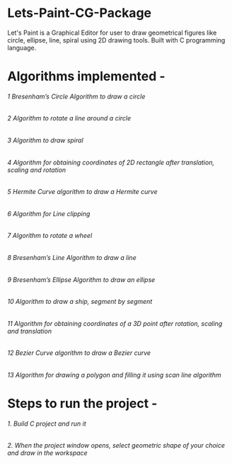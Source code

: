 # Lets-Paint-CG-Package
Let's Paint is a Graphical Editor for user to draw geometrical figures like circle, ellipse, line, spiral using 2D drawing tools. Built with C programming language.

# Algorithms implemented -
###### 1	Bresenham’s Circle Algorithm to draw a circle
###### 2	Algorithm to rotate a line around a circle
###### 3	Algorithm to draw spiral
###### 4	Algorithm for obtaining coordinates of 2D rectangle after translation, scaling and rotation
###### 5	Hermite Curve algorithm to draw a Hermite curve   
###### 6	Algorithm for Line clipping
###### 7	Algorithm to rotate a wheel
###### 8	Bresenham’s Line Algorithm to draw a line
###### 9	Bresenham’s Ellipse Algorithm to draw an ellipse
###### 10	Algorithm to draw a ship, segment by segment
###### 11	Algorithm for obtaining coordinates of a 3D point after rotation, scaling and translation
###### 12	Bezier Curve algorithm to draw a Bezier curve
###### 13	Algorithm for drawing a polygon and filling it using scan line algorithm

# Steps to run the project -
###### 1. Build C project and run it
###### 2. When the project window opens, select geometric shape of your choice and draw in the workspace

